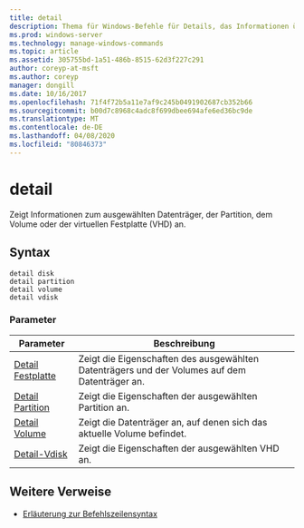 ```yaml
---
title: detail
description: Thema für Windows-Befehle für Details, das Informationen über den ausgewählten Datenträger, die ausgewählte Partition, das Volume oder die virtuelle Festplatte (VHD) anzeigt.
ms.prod: windows-server
ms.technology: manage-windows-commands
ms.topic: article
ms.assetid: 305755bd-1a51-486b-8515-62d3f227c291
author: coreyp-at-msft
ms.author: coreyp
manager: dongill
ms.date: 10/16/2017
ms.openlocfilehash: 71f4f72b5a11e7af9c245b0491902687cb352b66
ms.sourcegitcommit: b00d7c8968c4adc8f699dbee694afe6ed36bc9de
ms.translationtype: MT
ms.contentlocale: de-DE
ms.lasthandoff: 04/08/2020
ms.locfileid: "80846373"
---
```

# <a name="detail"></a>detail

Zeigt Informationen zum ausgewählten Datenträger, der Partition, dem Volume oder der virtuellen Festplatte (VHD) an.

## <a name="syntax"></a>Syntax

```
detail disk
detail partition
detail volume 
detail vdisk
```

### <a name="parameters"></a>Parameter

|Parameter|Beschreibung|
|---------|-----------|
|[Detail Festplatte](detail-disk.md)|Zeigt die Eigenschaften des ausgewählten Datenträgers und der Volumes auf dem Datenträger an.|
|[Detail Partition](detail-partition.md)|Zeigt die Eigenschaften der ausgewählten Partition an.|
|[Detail Volume](detail-volume.md)|Zeigt die Datenträger an, auf denen sich das aktuelle Volume befindet.|
|[Detail-Vdisk](detail-vdisk.md)|Zeigt die Eigenschaften der ausgewählten VHD an.|

## <a name="additional-references"></a>Weitere Verweise

- [Erläuterung zur Befehlszeilensyntax](command-line-syntax-key.md)

